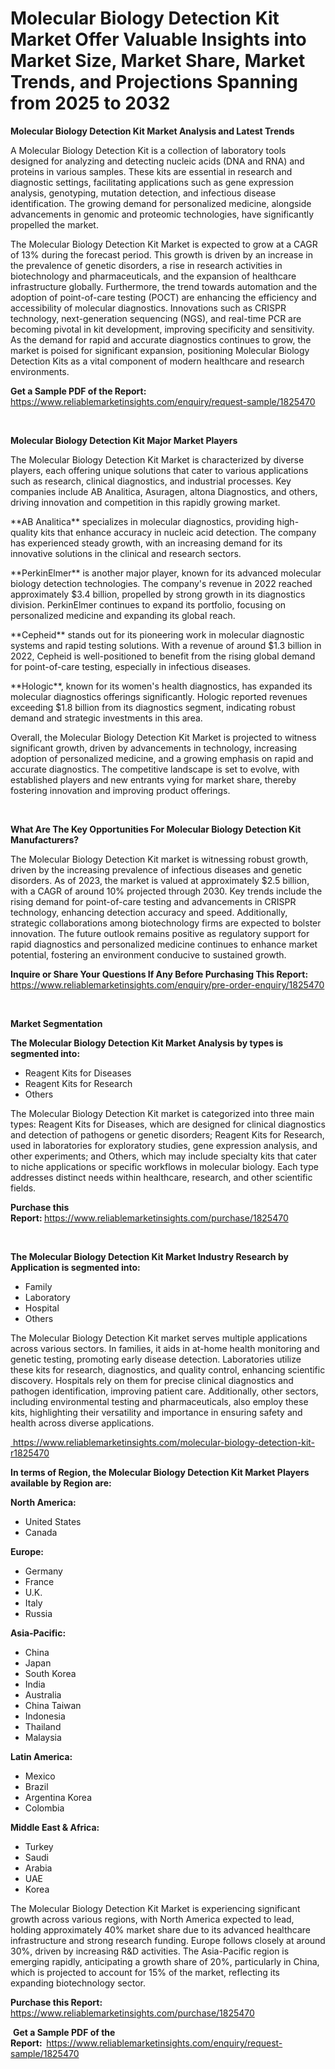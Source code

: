 <p><h1>Molecular Biology Detection Kit Market Offer Valuable Insights into Market Size, Market Share, Market Trends, and Projections Spanning from 2025 to 2032</h1></p><p><strong>Molecular Biology Detection Kit Market Analysis and Latest Trends</strong></p>
<p><p>A Molecular Biology Detection Kit is a collection of laboratory tools designed for analyzing and detecting nucleic acids (DNA and RNA) and proteins in various samples. These kits are essential in research and diagnostic settings, facilitating applications such as gene expression analysis, genotyping, mutation detection, and infectious disease identification. The growing demand for personalized medicine, alongside advancements in genomic and proteomic technologies, have significantly propelled the market.</p><p>The Molecular Biology Detection Kit Market is expected to grow at a CAGR of 13% during the forecast period. This growth is driven by an increase in the prevalence of genetic disorders, a rise in research activities in biotechnology and pharmaceuticals, and the expansion of healthcare infrastructure globally. Furthermore, the trend towards automation and the adoption of point-of-care testing (POCT) are enhancing the efficiency and accessibility of molecular diagnostics. Innovations such as CRISPR technology, next-generation sequencing (NGS), and real-time PCR are becoming pivotal in kit development, improving specificity and sensitivity. As the demand for rapid and accurate diagnostics continues to grow, the market is poised for significant expansion, positioning Molecular Biology Detection Kits as a vital component of modern healthcare and research environments.</p></p>
<p><strong>Get a Sample PDF of the Report:&nbsp;</strong> <a href="https://www.reliablemarketinsights.com/enquiry/request-sample/1825470?utm_campaign=3295&utm_medium=2&utm_source=Github&utm_content=ia&utm_term=14042025&utm_id=molecular-biology-detection-kit">https://www.reliablemarketinsights.com/enquiry/request-sample/1825470</a></p>
<p>&nbsp;</p>
<p><strong>Molecular Biology Detection Kit Major Market Players</strong></p>
<p><p>The Molecular Biology Detection Kit Market is characterized by diverse players, each offering unique solutions that cater to various applications such as research, clinical diagnostics, and industrial processes. Key companies include AB Analitica, Asuragen, altona Diagnostics, and others, driving innovation and competition in this rapidly growing market.</p><p>**AB Analitica** specializes in molecular diagnostics, providing high-quality kits that enhance accuracy in nucleic acid detection. The company has experienced steady growth, with an increasing demand for its innovative solutions in the clinical and research sectors.</p><p>**PerkinElmer** is another major player, known for its advanced molecular biology detection technologies. The company's revenue in 2022 reached approximately $3.4 billion, propelled by strong growth in its diagnostics division. PerkinElmer continues to expand its portfolio, focusing on personalized medicine and expanding its global reach.</p><p>**Cepheid** stands out for its pioneering work in molecular diagnostic systems and rapid testing solutions. With a revenue of around $1.3 billion in 2022, Cepheid is well-positioned to benefit from the rising global demand for point-of-care testing, especially in infectious diseases.</p><p>**Hologic**, known for its women's health diagnostics, has expanded its molecular diagnostics offerings significantly. Hologic reported revenues exceeding $1.8 billion from its diagnostics segment, indicating robust demand and strategic investments in this area.</p><p>Overall, the Molecular Biology Detection Kit Market is projected to witness significant growth, driven by advancements in technology, increasing adoption of personalized medicine, and a growing emphasis on rapid and accurate diagnostics. The competitive landscape is set to evolve, with established players and new entrants vying for market share, thereby fostering innovation and improving product offerings.</p></p>
<p>&nbsp;</p>
<p><strong>What Are The Key Opportunities For Molecular Biology Detection Kit Manufacturers?</strong></p>
<p><p>The Molecular Biology Detection Kit market is witnessing robust growth, driven by the increasing prevalence of infectious diseases and genetic disorders. As of 2023, the market is valued at approximately $2.5 billion, with a CAGR of around 10% projected through 2030. Key trends include the rising demand for point-of-care testing and advancements in CRISPR technology, enhancing detection accuracy and speed. Additionally, strategic collaborations among biotechnology firms are expected to bolster innovation. The future outlook remains positive as regulatory support for rapid diagnostics and personalized medicine continues to enhance market potential, fostering an environment conducive to sustained growth.</p></p>
<p><strong>Inquire or Share Your Questions If Any Before Purchasing This Report:</strong> <a href="https://www.reliablemarketinsights.com/enquiry/pre-order-enquiry/1825470?utm_campaign=3295&utm_medium=2&utm_source=Github&utm_content=ia&utm_term=14042025&utm_id=molecular-biology-detection-kit">https://www.reliablemarketinsights.com/enquiry/pre-order-enquiry/1825470</a></p>
<p>&nbsp;</p>
<p><strong>Market Segmentation</strong></p>
<p><strong>The Molecular Biology Detection Kit Market Analysis by types is segmented into:</strong></p>
<p><ul><li>Reagent Kits for Diseases</li><li>Reagent Kits for Research</li><li>Others</li></ul></p>
<p><p>The Molecular Biology Detection Kit market is categorized into three main types: Reagent Kits for Diseases, which are designed for clinical diagnostics and detection of pathogens or genetic disorders; Reagent Kits for Research, used in laboratories for exploratory studies, gene expression analysis, and other experiments; and Others, which may include specialty kits that cater to niche applications or specific workflows in molecular biology. Each type addresses distinct needs within healthcare, research, and other scientific fields.</p></p>
<p><strong>Purchase this Report:&nbsp;</strong><a href="https://www.reliablemarketinsights.com/purchase/1825470?utm_campaign=3295&utm_medium=2&utm_source=Github&utm_content=ia&utm_term=14042025&utm_id=molecular-biology-detection-kit">https://www.reliablemarketinsights.com/purchase/1825470</a></p>
<p>&nbsp;</p>
<p><strong>The Molecular Biology Detection Kit Market Industry Research by Application is segmented into:</strong></p>
<p><ul><li>Family</li><li>Laboratory</li><li>Hospital</li><li>Others</li></ul></p>
<p><p>The Molecular Biology Detection Kit market serves multiple applications across various sectors. In families, it aids in at-home health monitoring and genetic testing, promoting early disease detection. Laboratories utilize these kits for research, diagnostics, and quality control, enhancing scientific discovery. Hospitals rely on them for precise clinical diagnostics and pathogen identification, improving patient care. Additionally, other sectors, including environmental testing and pharmaceuticals, also employ these kits, highlighting their versatility and importance in ensuring safety and health across diverse applications.</p></p>
<p><a href="https://www.reliablemarketinsights.com/molecular-biology-detection-kit-r1825470?utm_campaign=3295&utm_medium=2&utm_source=Github&utm_content=ia&utm_term=14042025&utm_id=molecular-biology-detection-kit">&nbsp;https://www.reliablemarketinsights.com/molecular-biology-detection-kit-r1825470</a></p>
<p><strong>In terms of Region, the Molecular Biology Detection Kit Market Players available by Region are:</strong></p>
<p>
    <p> <strong> North America: </strong>
        <ul>
            <li>United States</li>
            <li>Canada</li>
        </ul>
        </p> 
    <p> <strong> Europe: </strong>
        <ul>
            <li>Germany</li>
            <li>France</li>
            <li>U.K.</li>
            <li>Italy</li>
            <li>Russia</li>
        </ul>
        </p> 
    <p> <strong> Asia-Pacific: </strong>
        <ul>
            <li>China</li>
            <li>Japan</li>
            <li>South Korea</li>
            <li>India</li>
            <li>Australia</li>
            <li>China Taiwan</li>
            <li>Indonesia</li>
            <li>Thailand</li>
            <li>Malaysia</li>
        </ul>
        </p> 
    <p> <strong> Latin America: </strong>
        <ul>
            <li>Mexico</li>
            <li>Brazil</li>
            <li>Argentina Korea</li>
            <li>Colombia</li>
        </ul>
        </p> 
    <p> <strong> Middle East & Africa: </strong>
        <ul>
            <li>Turkey</li>
            <li>Saudi</li>
            <li>Arabia</li>
            <li>UAE</li>
            <li>Korea</li>
        </ul>
    </p>
    </p>
<p><p>The Molecular Biology Detection Kit Market is experiencing significant growth across various regions, with North America expected to lead, holding approximately 40% market share due to its advanced healthcare infrastructure and strong research funding. Europe follows closely at around 30%, driven by increasing R&D activities. The Asia-Pacific region is emerging rapidly, anticipating a growth share of 20%, particularly in China, which is projected to account for 15% of the market, reflecting its expanding biotechnology sector.</p></p>
<p><strong>Purchase this Report: </strong><a href="https://www.reliablemarketinsights.com/purchase/1825470?utm_campaign=3295&utm_medium=2&utm_source=Github&utm_content=ia&utm_term=14042025&utm_id=molecular-biology-detection-kit">https://www.reliablemarketinsights.com/purchase/1825470</a></p>
<p>&nbsp;<strong>Get a Sample PDF of the Report:&nbsp;&nbsp;</strong><a href="https://www.reliablemarketinsights.com/enquiry/request-sample/1825470?utm_campaign=3295&utm_medium=2&utm_source=Github&utm_content=ia&utm_term=14042025&utm_id=molecular-biology-detection-kit">https://www.reliablemarketinsights.com/enquiry/request-sample/1825470</a></p>
<p><strong></strong></p>
<p><p></p><p></p><p></p></p>